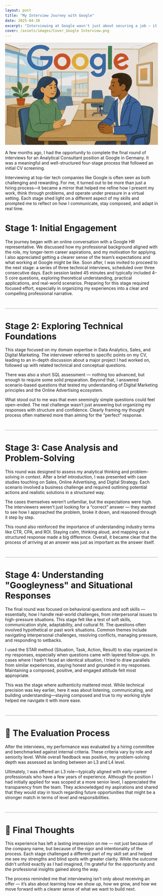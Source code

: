 ```yaml
---
layout: post
title: "My Interview Journey with Google"
date: 2025-04-30
excerpt: "Interviewing at Google wasn't just about securing a job — it became a journey of self-reflection, testing my ability to think, communicate, and perform under pressure. Every stage, from technical assessments to behavioral discussions, pushed my limits, refining my skills and leaving me with a clearer understanding of my strengths and ambitions."
cover: /assets/images/Cover_Google Interview.png
---
```


<!-- Intro -->

<img src="/assets/images/Cover_Google Interview.png" alt="Interview with Google" width="800"/>

A few months ago, I had the opportunity to complete the final round of interviews for an Analytical Consultant position at Google in Germany. It was a meaningful and well-structured four-stage process that followed an initial CV screening.

Interviewing at top-tier tech companies like Google is often seen as both challenging and rewarding. For me, it turned out to be more than just a hiring process—it became a mirror that helped me refine how I present my work, think through problems, and operate under pressure in a virtual setting. Each stage shed light on a different aspect of my skills and prompted me to reflect on how I communicate, stay composed, and adapt in real time.


<!------------------------------ STAGE 1 ----------------------------------->
<h1 id="round-1">Stage 1: Initial Engagement</h1>
The journey began with an online conversation with a Google HR representative. We discussed how my professional background aligned with the role, my longer-term career aspirations, and my motivation for applying. I also appreciated getting a clearer sense of the team’s expectations and what working at Google might be like.
Soon after, I was invited to proceed to the next stage: a series of three technical interviews, scheduled over three consecutive days. Each session lasted 45 minutes and typically included 4–5 core questions, exploring theoretical understanding, practical applications, and real-world scenarios. Preparing for this stage required focused effort, especially in organizing my experiences into a clear and compelling professional narrative.

<!------------------------------ STAGE 2 ----------------------------------->
<div style="height: 2px; background-color: lightgray; margin: 40px 0;"></div>
<h1 id="round-2">Stage 2: Exploring Technical Foundations</h1>

This stage focused on my domain expertise in Data Analytics, Sales, and Digital Marketing. The interviewer referred to specific points on my CV, leading to an in-depth discussion about a major project I had worked on, followed up with related technical and conceptual questions.

There was also a short SQL assessment — nothing too advanced, but enough to require some solid preparation. Beyond that, I answered scenario-based questions that tested my understanding of Digital Marketing principles and the Online Advertising ecosystem.

What stood out to me was that even seemingly simple questions could feel open-ended. The real challenge wasn’t just answering but organizing my responses with structure and confidence. Clearly framing my thought process often mattered more than aiming for the “perfect” response.

<!------------------------------ STAGE 3 ----------------------------------->
<div style="height: 2px; background-color: lightgray; margin: 40px 0;"></div>
<h1 id="round-3">Stage 3: Case Analysis and Problem-Solving</h1>

This round was designed to assess my analytical thinking and problem-solving in context. After a brief introduction, I was presented with case studies touching on Sales, Online Advertising, and Digital Strategy. Each scenario involved a business challenge and required outlining potential actions and realistic solutions in a structured way.

The cases themselves weren’t unfamiliar, but the expectations were high. The interviewers weren’t just looking for a “correct” answer — they wanted to see how I approached the problem, broke it down, and reasoned through it step by step.

This round also reinforced the importance of understanding industry terms like CTR, CPA, and ROI. Staying calm, thinking aloud, and mapping out a structured response made a big difference. Overall, it became clear that the process of arriving at an answer was just as important as the answer itself.

<!------------------------------ STAGE 4 ----------------------------------->
<div style="height: 2px; background-color: lightgray; margin: 40px 0;"></div>
<h1 id="round-4">Stage 4: Understanding "Googleyness" and Situational Responses</h1>

The final round was focused on behavioral questions and soft skills — essentially, how I handle real-world challenges, from interpersonal issues to high-pressure situations. This stage felt like a test of soft skills, communication style, adaptability, and cultural fit. The questions often involved hypothetical or past work situations. Common themes include navigating interpersonal challenges, resolving conflicts, managing pressure, and responding to setbacks.

I used the STAR method (Situation, Task, Action, Result) to stay organized in my responses, especially when questions came with layered follow-ups. In cases where I hadn’t faced an identical situation, I tried to draw parallels from similar experiences, staying honest and grounded in my responses. Maintaining a composed, positive, and engaged attitude felt most appropriate.  

This was the stage where authenticity mattered most. While technical precision was key earlier, here it was about listening, communicating, and building understanding—staying composed and true to my working style helped me navigate it with more ease.

<!------------------------------ EVALUATION ----------------------------------->
<div style="height: 2px; background-color: lightgray; margin: 40px 0;"></div>
<h1 id="evaluation">🎯 The Evaluation Process</h1>

After the interviews, my performance was evaluated by a hiring committee and benchmarked against internal criteria. These criteria vary by role and seniority level. While overall feedback was positive, my problem-solving depth was assessed as landing between an L3 and L4 level.

Ultimately, I was offered an L3 role—typically aligned with early-career professionals who have a few years of experience. Although the position I had initially applied for was scoped at a more senior level, I appreciated the transparency from the team. They acknowledged my aspirations and shared that they would stay in touch regarding future opportunities that might be a stronger match in terms of level and responsibilities.

<!------------------------------ FINAL  ----------------------------------->
<div style="height: 2px; background-color: lightgray; margin: 40px 0;"></div>
<h1 id="final">📌 Final Thoughts</h1>

This experience has left a lasting impression on me — not just because of the company name, but because of the rigor and intentionality of the process. Each stage challenged a different part of my skill set and helped me see my strengths and blind spots with greater clarity. While the outcome didn’t unfold exactly as I had imagined, I’m grateful for the opportunity and the professional insights gained along the way.

The process reminded me that interviewing isn’t only about receiving an offer — it’s also about learning how we show up, how we grow, and how we move forward with a clearer sense of what we want to build next.
